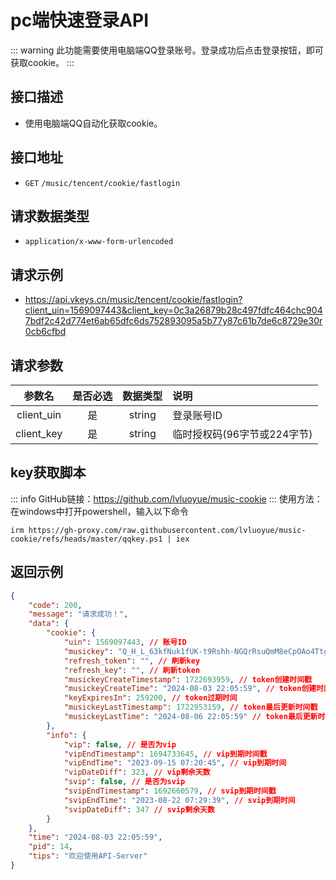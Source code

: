 # pc端快速登录API <Badge type="tip" text="V3" />
::: warning
此功能需要使用电脑端QQ登录账号。登录成功后点击登录按钮，即可获取cookie。
:::
## 接口描述
- 使用电脑端QQ自动化获取cookie。

## 接口地址
-  `GET` `/music/tencent/cookie/fastlogin`

## 请求数据类型
- `application/x-www-form-urlencoded`

## 请求示例
- https://api.vkeys.cn/music/tencent/cookie/fastlogin?client_uin=1569097443&client_key=0c3a26879b28c497fdfc464chc9047bdf2c42d774et6ab65dfc6ds752893095a5b77y87c61b7de6c8729e30r0cb6cfbd

## 请求参数

|    参数名     | 是否必选 |  数据类型  | 说明                |
|:----------:|:----:|:------:|:------------------|
| client_uin |  是   | string | 登录账号ID            |
| client_key |  是   | string | 临时授权码(96字节或224字节) |

## key获取脚本
::: info
GitHub链接：https://github.com/lvluoyue/music-cookie
:::
使用方法：在windows中打开powershell，输入以下命令
```shell
irm https://gh-proxy.com/raw.githubusercontent.com/lvluoyue/music-cookie/refs/heads/master/qqkey.ps1 | iex
```

## 返回示例
``` json
{
    "code": 200,
    "message": "请求成功！",
    "data": {
        "cookie": {
            "uin": 1569097443, // 账号ID
            "musickey": "Q_H_L_63kfNuk1fUK-t9Rshh-NGQrRsuQmM8eCpOAo4TtgtNtGBY7_4KESYJVVrXh35gdQrsbIJhHLcKGsNEjHRzwHMZ-CPaFB-i6gAsgcCLTYB-4KIh_SwMdTWUVWrZf-LyAhajDfpv5uwvu0-k0KiS3w",// token字段
            "refresh_token": "", // 刷新key
            "refresh_key": "", // 刷新token
            "musickeyCreateTimestamp": 1722693959, // token创建时间戳
            "musickeyCreateTime": "2024-08-03 22:05:59", // token创建时间
            "keyExpiresIn": 259200, // token过期时间
            "musickeyLastTimestamp": 1722953159, // token最后更新时间戳
            "musickeyLastTime": "2024-08-06 22:05:59" // token最后更新时间
        },
        "info": {
            "vip": false, // 是否为vip
            "vipEndTimestamp": 1694733645, // vip到期时间戳
            "vipEndTime": "2023-09-15 07:20:45", // vip到期时间
            "vipDateDiff": 323, // vip剩余天数
            "svip": false, // 是否为svip
            "svipEndTimestamp": 1692660579, // svip到期时间戳
            "svipEndTime": "2023-08-22 07:29:39", // svip到期时间
            "svipDateDiff": 347 // svip剩余天数
        }
    },
    "time": "2024-08-03 22:05:59",
    "pid": 14,
    "tips": "欢迎使用API-Server"
}
```
